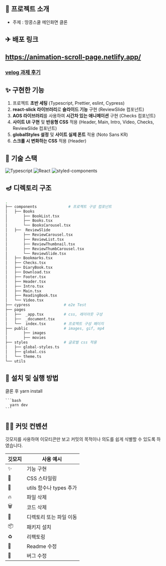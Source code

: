 
## 🧨 프로젝트 소개

- 주제 : 땅콩스쿨 메인화면 클론


## ✈ 배포 링크

## https://animation-scroll-page.netlify.app/

### [velog 과제 후기](https://velog.io/@yena1025/PreOnboarding4-%EC%8A%A4%ED%81%AC%EB%A1%A4-%EB%A9%94%EC%9D%B8-%ED%8E%98%EC%9D%B4%EC%A7%80-%EA%B3%BC%EC%A0%9C-%ED%9B%84%EA%B8%B0)


## ✨ 구현한 기능

1. 프로젝트 **초반 세팅** (Typescript, Prettier, eslint, Cypress)
2. **react-slick 라이브러리**로 **슬라이드 기능** 구현 (ReviewSlide 컴포넌트) 
3. **AOS 라이브러리**를 사용하여 **시간차 있는 애니메이션** 구현 (Checks 컴포넌트)
4. **사이트 UI 구현** 및 **반응형 CSS** 적용 (Header, Main, Intro, Video, Checks, ReviewSlide 컴포넌트)
5. **globalStyles 설정** 및 **사이트 실제 폰트** 적용 (Noto Sans KR)
6. **스크롤 시 변화하는 CSS** 적용 (Header)

## 🧶 기술 스택
![Typescript](https://img.shields.io/badge/TypeScript-007ACC?style=for-the-badge&logo=typescript&logoColor=white)
![React](https://img.shields.io/badge/React-20232A?style=for-the-badge&logo=react&logoColor=61DAFB)
![styled-components](https://img.shields.io/badge/styled-components-DB7093?style=for-the-badge&logo=styled-components&logoColor=white) 


## 🪔 디렉토리 구조

```bash
.
├── components              # 프로젝트 구성 컴포넌트
│   ├── Books
│       ├── BookList.tsx
│       ├── Books.tsx
│       └── BooksCarousel.tsx
│   ├──  ReviewSlide
│       ├── ReviewCarousel.tsx
│       ├── ReviewList.tsx
│       ├── ReviewThumbnail.tsx
│       ├── ReviewThumbCarousel.tsx
│       └── ReviewSlide.tsx
│   ├── Bookmarks.tsx
│   ├── Checks.tsx
│   ├── DiaryBook.tsx
│   ├── Download.tsx
│   ├── Footer.tsx
│   ├── Header.tsx
│   ├── Intro.tsx
│   ├── Main.tsx
│   ├── ReadingBook.tsx
│   └── Video.tsx
├── cypress               # e2e Test
├── pages
│   ├──  _app.tsx         # css, 레이아웃 구성
│   ├──  _document.tsx
│   └──  index.tsx        # 프로젝트 구성 페이지
├── public                # images, gif, mp4
│       ├── images
│       ├── movies
├── styles                # 글로벌 css 적용
│   ├── global-styles.ts
│   ├── global.css
│   └── theme.ts
└── utils
```


## 🌸 설치 및 실행 방법
클론 후 yarn install

    ```bash
      yarn dev
    ```


## 🧚‍♀️ 커밋 컨벤션

깃모지를 사용하여 이모티콘만 보고 커밋의 목적이나 의도를 쉽게 식별할 수 있도록 하였습니다.

| 깃모지 | 사용 예시 |
| --- | --- |
| :sparkles: | 기능 구현 |
| :lipstick: | CSS 스타일링 |
| :wrench: | utils 함수나 types 추가 |
| :fire: | 파일 삭제 |
| :wastebasket: | 코드 삭제 |
| 🚚 | 디렉토리 또는 파일 이동 |
| :package: | 패키지 설치 |
| ♻️ | 리팩토링 |
| 📝 | Readme 수정 |
| 🐛 | 버그 수정 |
